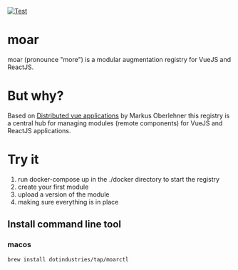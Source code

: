 [![Test](https://github.com/dotindustries/moar/actions/workflows/test.yml/badge.svg)](https://github.com/dotindustries/moar/actions/workflows/test.yml)

# moar

moar (pronounce "more") is a modular augmentation registry for VueJS and ReactJS.

# But why?

Based on [Distributed vue applications](https://markus.oberlehner.net/blog/distributed-vue-applications-loading-components-via-http/)
by Markus Oberlehner this registry is a central hub for managing modules (remote components) for VueJS and ReactJS applications.

# Try it

1. run docker-compose up in the ./docker directory to start the registry
2. create your first module
3. upload a version of the module
4. making sure everything is in place

## Install command line tool

### macos
```
brew install dotindustries/tap/moarctl
```

